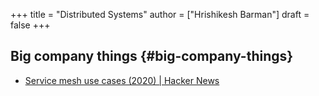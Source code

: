 +++
title = "Distributed Systems"
author = ["Hrishikesh Barman"]
draft = false
+++

## Big company things {#big-company-things}

-   [Service mesh use cases (2020) | Hacker News](https://news.ycombinator.com/item?id=34733363)
